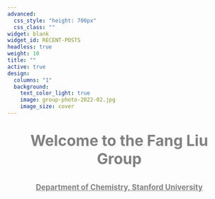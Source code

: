 ```yaml
---
advanced:
  css_style: "height: 700px"
  css_class: ""
widget: blank
widget_id: RECENT-POSTS
headless: true
weight: 10
title: ""
active: true
design:
  columns: "1"
  background:
    text_color_light: true
    image: group-photo-2022-02.jpg
    image_size: cover
---
```

<p style="text-align: center; font-size: 240%; font-weight: bold; color: gray"> Welcome to the Fang Liu Group </p>

<p style="text-align: center; font-size: 120%;"><a href="https://chemistry.stanford.edu/" style="color: gray; font-weight: bold;">Department of Chemistry, Stanford University</a></p>